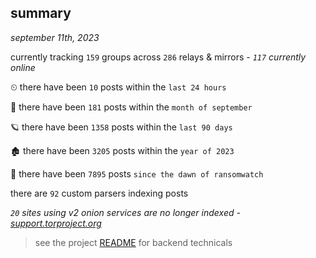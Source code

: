 
## summary
_september 11th, 2023_

currently tracking `159` groups across `286` relays & mirrors - _`117` currently online_

⏲ there have been `10` posts within the `last 24 hours`

🦈 there have been `181` posts within the `month of september`

🪐 there have been `1358` posts within the `last 90 days`

🏚 there have been `3205` posts within the `year of 2023`

🦕 there have been `7895` posts `since the dawn of ransomwatch`

there are `92` custom parsers indexing posts

_`20` sites using v2 onion services are no longer indexed - [support.torproject.org](https://support.torproject.org/onionservices/v2-deprecation/)_

> see the project [README](https://github.com/joshhighet/ransomwatch#ransomwatch--) for backend technicals
